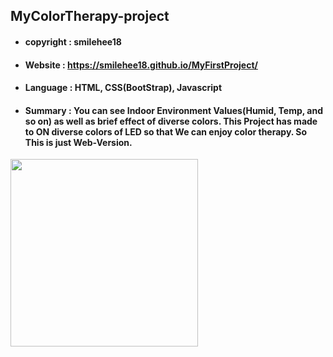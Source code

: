 ## MyColorTherapy-project
+ #### copyright : smilehee18
+ #### Website : https://smilehee18.github.io/MyFirstProject/
+ #### Language : HTML, CSS(BootStrap), Javascript
+ #### Summary : You can see Indoor Environment Values(Humid, Temp, and so on) as well as brief effect of diverse colors. This Project has made to ON diverse colors of LED so that We can enjoy color therapy. So This is just Web-Version. 
<img src="https://user-images.githubusercontent.com/123307856/214508335-0f362cc1-d525-48b8-86ba-4ac3a77786a1.jpg" width="300" height="300">

